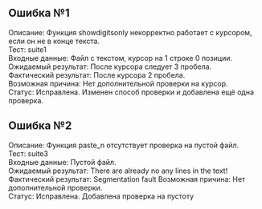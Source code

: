 ## Ошибка №1
Описание: Функция showdigitsonly некорректно работает с курсором, если он не в конце текста.  
Тест: suite1  
Входные данные: Файл с текстом, курсор на 1 строке 0 позиции.  
Ожидаемый результат: После курсора следует 3 пробела.  
Фактический результат: После курсора 2 пробела.  
Возможная причина: Нет дополнительной проверки на курсор.  
Статус: Исправлена. Изменен способ проверки и добавлена ещё одна проверка.  

## Ошибка №2
Описание: Функция paste_n отсутствует проверка на пустой файл.  
Тест: suite3  
Входные данные: Пустой файл.  
Ожидаемый результат: There are already no any lines in the text!  
Фактический результат: Segmentation fault
Возможная причина: Нет дополнительной проверки.  
Статус: Исправлена. Добавлена проверка на пустоту    
